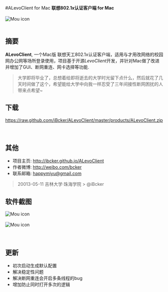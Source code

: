 #ALevoClient for Mac
**联想802.1x认证客户端 for Mac**
<br/>
<br/>
![Mou icon](https://raw.github.com/iBcker/ALevoClient/master/products/icon.png)
<br/>
<br/>
## 摘要

**ALevoClient**, 一个Mac版 联想天工802.1x认证客户端，适用与才用改网络的校园网办公网等场所登录使用，项目基于开源*LevoClient*开发，并针对Mac做了改进并增加了GUI、断网重连、网卡选择等功能.

> 大学即将毕业了，总想着给即将逝去的大学时光留下点什么，然后就花了几天时间做了这个，希望能给大学中向我一样忍受了三年间接性断网困扰的人带来点希望~


## 下载
<https://raw.github.com/iBcker/ALevoClient/master/products/ALevoClient.zip> 
<br/>
<br/>
<br/>
## 其他
- 项目主页: <http://ibcker.github.io/ALevoClient>
- 作者微博: <http://weibo.com/bcker>
- 联系邮箱: <happymiyu@gmail.com>

>20013-05-11 吉林大学·珠海学院 &gt; @iBcker

## 软件截图

![Mou icon](https://raw.github.com/iBcker/ALevoClient/master/products/snapshot2.png)
<br/>
<br/>
![Mou icon](https://raw.github.com/iBcker/ALevoClient/master/products/snapshot1.png)
<br/>
<br/>
<br/>
## 更新
- 初次启动生成默认配置
- 解决稳定性问题
- 解决断网重连会开启多条线程的bug
- 增加防止同时打开多次的逻辑